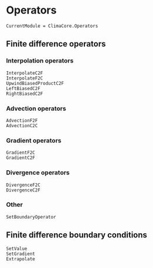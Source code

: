 # Operators

```@meta
CurrentModule = ClimaCore.Operators
```

## Finite difference operators

### Interpolation operators

```@docs
InterpolateC2F
InterpolateF2C
UpwindBiasedProductC2F
LeftBiasedC2F
RightBiasedC2F
```

### Advection operators

```@docs
AdvectionF2F
AdvectionC2C
```


### Gradient operators

```@docs
GradientF2C
GradientC2F
```

### Divergence operators

```@docs
DivergenceF2C
DivergenceC2F
```

### Other

```@docs
SetBoundaryOperator
```

## Finite difference boundary conditions

```@docs
SetValue
SetGradient
Extrapolate
```
